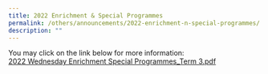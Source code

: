 ```yaml
---
title: 2022 Enrichment & Special Programmes
permalink: /others/announcements/2022-enrichment-n-special-programmes/
description: ""
---
```

You may click on the link below for more information:  
[2022 Wednesday Enrichment Special Programmes\_Term 3.pdf](/files/2022%20Wednesday%20Enrichment%20%20Special%20Programmes_Term%203.pdf)
